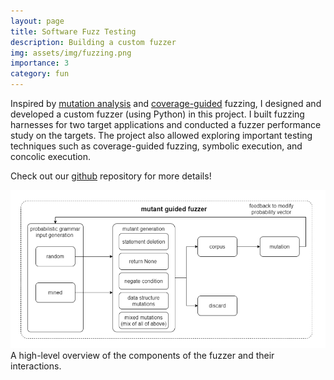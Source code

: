 ```yaml
---
layout: page
title: Software Fuzz Testing 
description: Building a custom fuzzer 
img: assets/img/fuzzing.png
importance: 3
category: fun 
---
```


Inspired by [mutation analysis](https://www.fuzzingbook.org/html/MutationAnalysis.html) and [coverage-guided](https://www.fuzzingbook.org/html/Coverage.html) fuzzing, I designed and developed a custom fuzzer (using Python) in this project. I built fuzzing harnesses for two target applications and conducted a fuzzer performance study on the targets. The project also allowed exploring important testing techniques such as coverage-guided fuzzing, symbolic execution, and concolic execution.

Check out our <a href="https://github.com/avanitanna/CS293C-fuzzing-project">github</a> repository for more details!

<div class="row">
    <div class="col-sm mt-3 mt-md-0">
        <img src="/assets/img/fuzzer-design.png" alt="example image" class="img-fluid rounded z-depth-1">
    </div>
</div>
<div class="caption">
    A high-level overview of the components of the fuzzer and their interactions.
</div>

<!-- ---
layout: page
title: Software Fuzz Testing 
description: Building a custom fuzzer 
img: assets/img/fuzzing.png
importance: 3
category: fun 
---

Inspired by [mutation analysis](https://www.fuzzingbook.org/html/MutationAnalysis.html) and [coverage-guided](https://www.fuzzingbook.org/html/Coverage.html) fuzzing, I designed and developed a custom fuzzer (using Python) in this project. I built a fuzzing harnesses for two target applications and conducted a fuzzer performance study on the targets. The project also allowed exploring important testing techniques such as coverage-guided fuzzing, symbolic execution and concolic execution. 

Check out our <a href="https://github.com/avanitanna/CS293C-fuzzing-project">github</a> repository for more details!

<div class="row">
    <div class="col-sm mt-3 mt-md-0">
        {% include figure.liquid path="assets/img/fuzzer-design.png" title="example image" class="img-fluid rounded z-depth-1" %}
    </div>
</div>
<div class="caption">
    A high level overview of the components of the fuzzer and their interactions.
</div>
 -->
